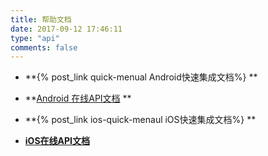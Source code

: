 ```yaml
---
title: 帮助文档
date: 2017-09-12 17:46:11
type: "api"
comments: false
---
```


- **{% post_link quick-menual Android快速集成文档%} ** 

- **[Android 在线API文档](android-api/) **

- **{% post_link ios-quick-menaul iOS快速集成文档%} **

- **[iOS在线API文档](ios-api/)**  
